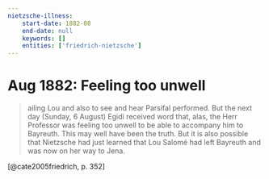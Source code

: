 ```yaml
---
nietzsche-illness:
    start-date: 1882-08
    end-date: null
    keywords: []
    entities: ['friedrich-nietzsche']
---
```


# Aug 1882: Feeling too unwell

> ailing Lou and also to see and hear Parsifal performed. But the next day
> (Sunday, 6 August) Egidi received word that, alas, the Herr Professor was
> feeling too unwell to be able to accompany him to Bayreuth. This may well
> have been the truth. But it is also possible that Nietzsche had just learned
> that Lou Salomé had left Bayreuth and was now on her way to Jena.

[@cate2005friedrich, p. 352]
